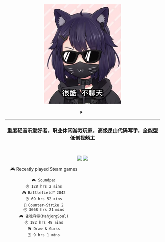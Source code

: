 <p align="center"><img src="./top.jpg" width="50%"/></p>
<details>
    <summary align="center"></summary>
    <p align="center">播放键</p>
</details>

---

<h3 align="center">重度轻音乐爱好者，职业休闲游戏玩家，高级屎山代码写手，全能型低创视频主</h3>
<br>

<p align="center">
  <a target="_blank" href="https://space.bilibili.com/3837681/"><img src="https://img.shields.io/badge/dynamic/json?style=flat-square&logo=bilibili&label=Bilibili&query=data.follower&url=https%3A%2F%2Fapi.bilibili.com%2Fx%2Frelation%2Fstat%3Fvmid%3D3837681%26jsonp%3Djsonp" /></a>
  <a target="_blank" href="https://steamcommunity.com/id/pisdoit"><img src="https://img.shields.io/badge/Steam-232361?logo=Steam&style=flat-square" /></a>
</p>

<div align="center" style="width: 50%">
    
<!-- steam-box start -->
🎮 Recently played Steam games
```text
🎮 Soundpad                         🕘 128 hrs 2 mins
🎮 Battlefield™ 2042                🕘 69 hrs 52 mins
🔫 Counter-Strike 2                 🕘 3668 hrs 21 mins
🎮 雀魂麻将(MahjongSoul)            🕘 182 hrs 48 mins
🎮 Draw & Guess                     🕘 9 hrs 1 mins
```
<!-- Powered by https://github.com/YouEclipse/steam-box . -->
<!-- steam-box end -->
    
</div>

